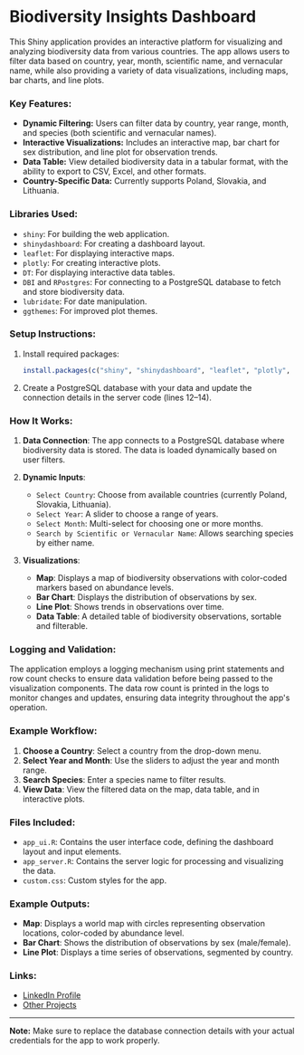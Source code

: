 # Biodiversity Insights Dashboard

This Shiny application provides an interactive platform for visualizing and analyzing biodiversity data from various countries. The app allows users to filter data based on country, year, month, scientific name, and vernacular name, while also providing a variety of data visualizations, including maps, bar charts, and line plots.

### Key Features:
- **Dynamic Filtering:** Users can filter data by country, year range, month, and species (both scientific and vernacular names).
- **Interactive Visualizations:** Includes an interactive map, bar chart for sex distribution, and line plot for observation trends.
- **Data Table:** View detailed biodiversity data in a tabular format, with the ability to export to CSV, Excel, and other formats.
- **Country-Specific Data:** Currently supports Poland, Slovakia, and Lithuania.

### Libraries Used:
- `shiny`: For building the web application.
- `shinydashboard`: For creating a dashboard layout.
- `leaflet`: For displaying interactive maps.
- `plotly`: For creating interactive plots.
- `DT`: For displaying interactive data tables.
- `DBI` and `RPostgres`: For connecting to a PostgreSQL database to fetch and store biodiversity data.
- `lubridate`: For date manipulation.
- `ggthemes`: For improved plot themes.

### Setup Instructions:
1. Install required packages:
    ```r
    install.packages(c("shiny", "shinydashboard", "leaflet", "plotly", "DT", "DBI", "RPostgres", "lubridate", "ggthemes"))
    ```
   
2. Create a PostgreSQL database with your data and update the connection details in the server code (lines 12–14).

### How It Works:
1. **Data Connection**: The app connects to a PostgreSQL database where biodiversity data is stored. The data is loaded dynamically based on user filters.
2. **Dynamic Inputs**: 
    - `Select Country`: Choose from available countries (currently Poland, Slovakia, Lithuania).
    - `Select Year`: A slider to choose a range of years.
    - `Select Month`: Multi-select for choosing one or more months.
    - `Search by Scientific or Vernacular Name`: Allows searching species by either name.
   
3. **Visualizations**:
    - **Map**: Displays a map of biodiversity observations with color-coded markers based on abundance levels.
    - **Bar Chart**: Displays the distribution of observations by sex.
    - **Line Plot**: Shows trends in observations over time.
    - **Data Table**: A detailed table of biodiversity observations, sortable and filterable.

### Logging and Validation:
The application employs a logging mechanism using print statements and row count checks to ensure data validation before being passed to the visualization components. The data row count is printed in the logs to monitor changes and updates, ensuring data integrity throughout the app's operation.

### Example Workflow:
1. **Choose a Country**: Select a country from the drop-down menu.
2. **Select Year and Month**: Use the sliders to adjust the year and month range.
3. **Search Species**: Enter a species name to filter results.
4. **View Data**: View the filtered data on the map, data table, and in interactive plots.

### Files Included:
- `app_ui.R`: Contains the user interface code, defining the dashboard layout and input elements.
- `app_server.R`: Contains the server logic for processing and visualizing the data.
- `custom.css`: Custom styles for the app.

### Example Outputs:
- **Map**: Displays a world map with circles representing observation locations, color-coded by abundance level.
- **Bar Chart**: Shows the distribution of observations by sex (male/female).
- **Line Plot**: Displays a time series of observations, segmented by country.

### Links:
- [LinkedIn Profile](https://www.linkedin.com/in/chukwudi-ogbuta-382a1626b)
- [Other Projects](https://chukwudi-ogbuta.github.io/Cogbuta.github.io/)

---

**Note:** Make sure to replace the database connection details with your actual credentials for the app to work properly.
